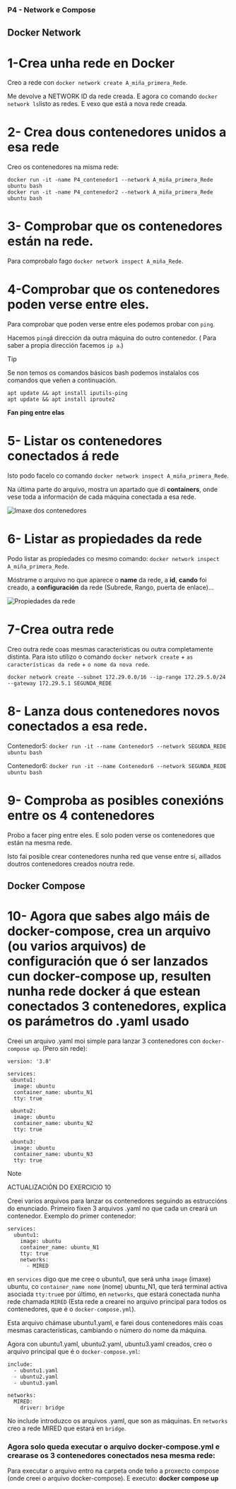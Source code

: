### P4 - Network e Compose
## Docker Network
# 1-Crea unha rede en Docker
Creo a rede con `docker network create A_miña_primera_Rede`.

Me devolve a NETWORK ID da rede creada. E agora co comando `docker network ls`listo as redes. E vexo que está a nova rede creada.

# 2- Crea dous contenedores unidos a esa rede
Creo os contenedores na misma rede:

```
docker run -it -name P4_contenedor1 --network A_miña_primera_Rede ubuntu bash
docker run -it -name P4_contenedor2 --network A_miña_primera_Rede ubuntu bash
```

# 3- Comprobar que os contenedores están na rede.
Para comprobalo fago `docker network inspect A_miña_Rede`.

# 4-Comprobar que os contenedores poden verse entre eles.
Para comprobar que poden verse entre eles podemos probar con `ping`.

Hacemos `ping`á dirección da outra máquina do outro contenedor. ( Para saber a propia dirección facemos `ip a`.)

>[!TIP]
>Se non temos os comandos básicos bash podemos instalalos cos comandos que veñen a continuación.

```
apt update && apt install iputils-ping
apt update && apt install iproute2
```
**Fan ping entre elas**

# 5- Listar os contenedores conectados á rede
Isto podo facelo co comando `docker network inspect A_miña_primera_Rede`.

Na última parte do arquivo, mostra un apartado que di **containers**, onde vese toda a información de cada máquina conectada a esa rede.

![Imaxe dos contenedores](https://github.com/luk295/P4-Network-e-Compose/blob/main/Contenedores.png)

# 6- Listar as propiedades da rede
Podo listar as propiedades co mesmo comando: `docker network inspect A_miña_primera_Rede`.

Móstrame o arquivo no que aparece o **name** da rede, a **id**, **cando** foi creado, a **configuración** da rede (Subrede, Rango, puerta de enlace)...

![Propiedades da rede](https://github.com/luk295/P4-Network-e-Compose/blob/main/Rede_info.png)

# 7-Crea outra rede
Creo outra rede coas mesmas caracteristicas ou outra completamente distinta. Para isto utilizo o comando `docker network create` + `as características da rede` + `o nome da nova rede`.

```
docker network create --subnet 172.29.0.0/16 --ip-range 172.29.5.0/24 --gateway 172.29.5.1 SEGUNDA_REDE

```
# 8- Lanza dous contenedores novos conectados a esa rede.
Contenedor5: `docker run -it --name Contenedor5 --network SEGUNDA_REDE ubuntu bash`

Contenedor6: `docker run -it --name Contenedor6 --network SEGUNDA_REDE ubuntu bash`

# 9- Comproba as posibles conexións entre os 4 contenedores
Probo a facer ping entre eles. E solo poden verse os contenedores que están na mesma rede.

Isto fai posible crear contenedores nunha red que vense entre sí, aillados doutros contenedores creados noutra rede.
## Docker Compose

# 10- Agora que sabes algo máis de docker-compose, crea un arquivo (ou varios arquivos) de configuración que ó ser lanzados cun docker-compose up, resulten nunha rede docker á que estean conectados 3 contenedores, explica os parámetros do .yaml usado
Creei un arquivo .yaml moi simple para lanzar 3 contenedores con `docker-compose up`. (Pero sin rede):
```
version: '3.8'

services:
 ubuntu1:
  image: ubuntu
  container_name: ubuntu_N1
  tty: true

 ubuntu2:
  image: ubuntu
  container_name: ubuntu_N2
  tty: true

 ubuntu3:
  image: ubuntu
  container_name: ubuntu_N3
  tty: true
```

>[!NOTE]
>ACTUALIZACIÓN DO EXERCICIO 10

Creei varios arquivos para lanzar os contenedores seguindo as estruccións do enunciado. Primeiro fixen 3 arquivos .yaml no que cada un creará un contenedor. Exemplo do primer contenedor:
```
services:
  ubuntu1:
    image: ubuntu
    container_name: ubuntu_N1
    tty: true
    networks:
      - MIRED

```
en `services` digo que me cree o ubuntu1, que será unha `image` (imaxe) ubuntu, co `container_name nome` (nome) ubuntu_N1, que terá terminal activa asociada `tty:true`e por último, en `networks`, que estará conectada nunha rede chamada `MIRED` (Esta rede a crearei no arquivo principal para todos os contenedores, que é o `docker-compose.yml`).

Esta arquivo chámase ubuntu1.yaml, e farei dous contenedores máis coas mesmas características, cambiando o número do nome da máquina. 

Agora con ubuntu1.yaml, ubuntu2.yaml, ubuntu3.yaml creados, creo o arquivo principal que é o `docker-compose.yml`:

```
include:
  - ubuntu1.yaml
  - ubuntu2.yaml
  - ubuntu3.yaml

networks:
  MIRED:
    driver: bridge

```
No include introduzco os arquivos .yaml, que son as máquinas. En `networks` creo a rede MIRED que estará en `bridge`.

### Agora solo queda executar o arquivo docker-compose.yml e crearase os 3 contenedores conectados nesa mesma rede:
Para executar o arquivo entro na carpeta onde teño a proxecto compose (onde creei o arquivo docker-compose). E executo: **docker compose up**